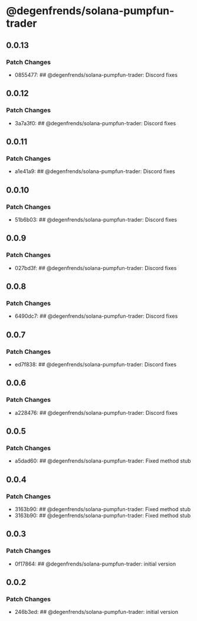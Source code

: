 # @degenfrends/solana-pumpfun-trader

## 0.0.13

### Patch Changes

-   0855477: ## @degenfrends/solana-pumpfun-trader: Discord fixes

## 0.0.12

### Patch Changes

-   3a7a3f0: ## @degenfrends/solana-pumpfun-trader: Discord fixes

## 0.0.11

### Patch Changes

-   a1e41a9: ## @degenfrends/solana-pumpfun-trader: Discord fixes

## 0.0.10

### Patch Changes

-   51b6b03: ## @degenfrends/solana-pumpfun-trader: Discord fixes

## 0.0.9

### Patch Changes

-   027bd3f: ## @degenfrends/solana-pumpfun-trader: Discord fixes

## 0.0.8

### Patch Changes

-   6490dc7: ## @degenfrends/solana-pumpfun-trader: Discord fixes

## 0.0.7

### Patch Changes

-   ed7f838: ## @degenfrends/solana-pumpfun-trader: Discord fixes

## 0.0.6

### Patch Changes

-   a228476: ## @degenfrends/solana-pumpfun-trader: Discord fixes

## 0.0.5

### Patch Changes

-   a5dad60: ## @degenfrends/solana-pumpfun-trader: Fixed method stub

## 0.0.4

### Patch Changes

-   3163b90: ## @degenfrends/solana-pumpfun-trader: Fixed method stub
-   3163b90: ## @degenfrends/solana-pumpfun-trader: Fixed method stub

## 0.0.3

### Patch Changes

-   0f17864: ## @degenfrends/solana-pumpfun-trader: initial version

## 0.0.2

### Patch Changes

-   246b3ed: ## @degenfrends/solana-pumpfun-trader: initial version
